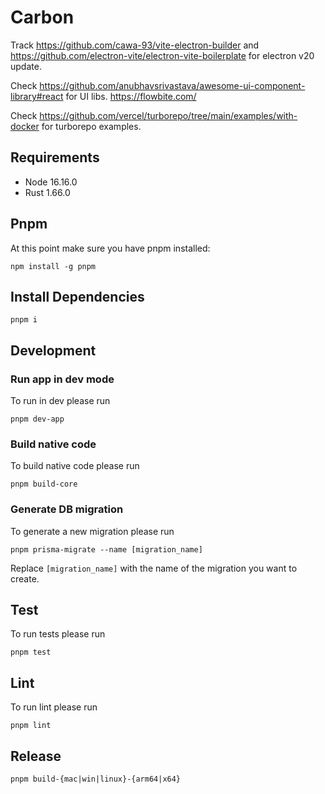 # Carbon

Track https://github.com/cawa-93/vite-electron-builder and https://github.com/electron-vite/electron-vite-boilerplate for electron v20 update.

Check https://github.com/anubhavsrivastava/awesome-ui-component-library#react for UI libs.
https://flowbite.com/

Check https://github.com/vercel/turborepo/tree/main/examples/with-docker for turborepo examples.

## Requirements

- Node 16.16.0
- Rust 1.66.0

## Pnpm

At this point make sure you have pnpm installed:

`npm install -g pnpm`

## Install Dependencies

`pnpm i`

## Development

### Run app in dev mode

To run in dev please run

`pnpm dev-app`

### Build native code

To build native code please run

`pnpm build-core`

### Generate DB migration

To generate a new migration please run

`pnpm prisma-migrate --name [migration_name]`

Replace `[migration_name]` with the name of the migration you want to create.

## Test

To run tests please run

`pnpm test`

## Lint

To run lint please run

`pnpm lint`

## Release

`pnpm build-{mac|win|linux}-{arm64|x64}`
